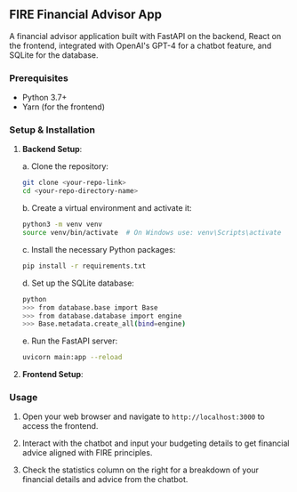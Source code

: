 ## FIRE Financial Advisor App

A financial advisor application built with FastAPI on the backend, React on the frontend, integrated with OpenAI's GPT-4 for a chatbot feature, and SQLite for the database.

### Prerequisites

- Python 3.7+
- Yarn (for the frontend)

### Setup & Installation

1. **Backend Setup**:

    a. Clone the repository:

    ```bash
    git clone <your-repo-link>
    cd <your-repo-directory-name>
    ```

    b. Create a virtual environment and activate it:

    ```bash
    python3 -m venv venv
    source venv/bin/activate  # On Windows use: venv\Scripts\activate
    ```

    c. Install the necessary Python packages:

    ```bash
    pip install -r requirements.txt
    ```

    d. Set up the SQLite database:

    ```bash
    python
    >>> from database.base import Base
    >>> from database.database import engine
    >>> Base.metadata.create_all(bind=engine)
    ```

    e. Run the FastAPI server:

    ```bash
    uvicorn main:app --reload
    ```

2. **Frontend Setup**:


### Usage

1. Open your web browser and navigate to `http://localhost:3000` to access the frontend.

2. Interact with the chatbot and input your budgeting details to get financial advice aligned with FIRE principles.

3. Check the statistics column on the right for a breakdown of your financial details and advice from the chatbot.
